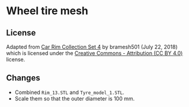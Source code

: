 # Wheel tire mesh

## License

Adapted from [Car Rim Collection Set 4](https://www.thingiverse.com/thing:3014733) by bramesh501 (July 22, 2018) which is licensed under the [Creative Commons - Attribution (CC BY 4.0)](https://creativecommons.org/licenses/by/4.0/) license.

## Changes

- Combined ``Rim_13.STL`` and ``Tyre_model_1.STL``.
- Scale them so that the outer diameter is 100 mm.
